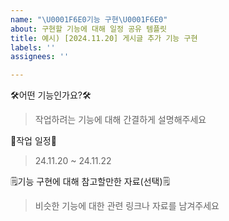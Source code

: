 ```yaml
---
name: "\U0001F6E0️기능 구현\U0001F6E0️"
about: 구현할 기능에 대해 일정 공유 템플릿
title: 예시) [2024.11.20] 게시글 추가 기능 구현
labels: ''
assignees: ''

---
```


🛠️어떤 기능인가요?🛠️

> 작업하려는 기능에 대해 간결하게 설명해주세요

📅작업 일정📅 

> 24.11.20 ~ 24.11.22

🗒️기능 구현에 대해 참고할만한 자료(선택)🗒️

> 비슷한 기능에 대한 관련 링크나 자료를 남겨주세요
